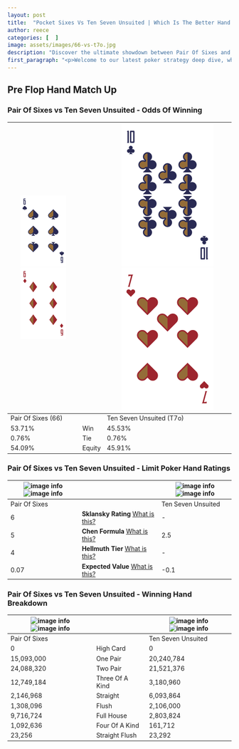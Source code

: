 ```yaml
---
layout: post
title:  "Pocket Sixes Vs Ten Seven Unsuited | Which Is The Better Hand In Poker? A Complete Guide"
author: reece
categories: [  ]
image: assets/images/66-vs-t7o.jpg
description: "Discover the ultimate showdown between Pair Of Sixes and Ten Seven Unsuited in poker! Uncover the odds, strategies, and scenarios where one hand triumphs over the other. Get ready to up your poker game with this thrilling analysis."
first_paragraph: "<p>Welcome to our latest poker strategy deep dive, where we're pitting two distinct hands against each other in a high-stakes showdown: Pair Of Sixes vs Ten Seven Unsuited.</p><p>In the dynamic world of poker, every decision counts, and knowing which hand holds the upper hand is key to your success at the table.</p><p>In this article, we'll dissect these two hands, explore the scenarios where one dominates the other, and equip you with the knowledge to make strategic choices that can tip the odds in your favor.</p><p>Get ready to unravel the intriguing dynamics of these poker hands and elevate your game to new heights.</p>"
---
```




[comment]: # (sp0)

## Pre Flop Hand Match Up

<div class="table hand-ratings" markdown="1"> 



### Pair Of Sixes vs Ten Seven Unsuited - Odds Of Winning


    
| ![image info](assets/images/hand1/6.png) ![image info](assets/images/hand1/6o.png) |  | ![image info](assets/images/hand2/T.png) ![image info](assets/images/hand2/7o.png) |
| -------- | -------- | -------- |
| Pair Of Sixes (66) |  | Ten Seven Unsuited (T7o) |
| 53.71% | Win | 45.53% |
| 0.76% | Tie | 0.76% |
| 54.09% | Equity | 45.91% |




[comment]: # (sp1)



### Pair Of Sixes vs Ten Seven Unsuited - Limit Poker Hand Ratings


    
| ![image info](https://www.riverpairs.com/assets/images/hand1/6.png) ![image info](https://www.riverpairs.com/assets/images/hand1/6o.png) |  | ![image info](https://www.riverpairs.com/assets/images/hand2/T.png) ![image info](https://www.riverpairs.com/assets/images/hand2/7o.png) |
| -------- | -------- | -------- |
| Pair Of Sixes |  | Ten Seven Unsuited |
| 6 | **Sklansky Rating** [What is this?](/sklansky-rating-explained) | - |
| 5 | **Chen Formula** [What is this?](/chen-formula-explained) | 2.5 |
| 4 | **Hellmuth Tier** [What is this?](/Hellmuth-tier-explained) | - |
| 0.07 | **Expected Value** [What is this?](/expected-value-explained) | -0.1 |




[comment]: # (sp2)



### Pair Of Sixes vs Ten Seven Unsuited - Winning Hand Breakdown


    
| ![image info](https://www.riverpairs.com/assets/images/hand1/6.png) ![image info](https://www.riverpairs.com/assets/images/hand1/6o.png) |  | ![image info](https://www.riverpairs.com/assets/images/hand2/T.png) ![image info](https://www.riverpairs.com/assets/images/hand2/7o.png) |
| -------- | -------- | -------- |
| Pair Of Sixes |  | Ten Seven Unsuited |
| 0 | High Card | 0 |
| 15,093,000 | One Pair | 20,240,784 |
| 24,088,320 | Two Pair | 21,521,376 |
| 12,749,184 | Three Of A Kind | 3,180,960 |
| 2,146,968 | Straight | 6,093,864 |
| 1,308,096 | Flush | 2,106,000 |
| 9,716,724 | Full House | 2,803,824 |
| 1,092,636 | Four Of A Kind | 161,712 |
| 23,256 | Straight Flush | 23,292 |




[comment]: # (sp3)



</div>

[comment]: # (sp4)



[comment]: # (sp5)

